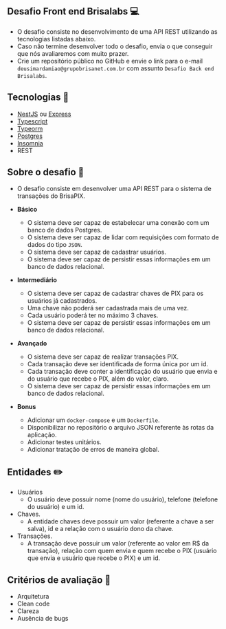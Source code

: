 ## Desafio Front end Brisalabs :computer:

- O desafio consiste no desenvolvimento de uma API REST utilizando as tecnologias listadas abaixo.
- Caso não termine desenvolver todo o desafio, envia o que conseguir que nós avaliaremos com muito prazer.
- Crie um repositório público no GitHub e envie o link para o e-mail `deusimardamiao@grupobrisanet.com.br` com assunto `Desafio Back end Brisalabs`.

## Tecnologias :rocket:

  - [NestJS](https://nestjs.com/) ou [Express](https://expressjs.com/pt-br/)
  - [Typescript](https://www.typescriptlang.org/)
  - [Typeorm](https://typeorm.io/#/)
  - [Postgres](https://www.postgresql.org/)
  - [Insomnia](https://insomnia.rest/)
  - REST

## Sobre o desafio :pushpin:
- O desafio consiste em desenvolver uma API REST para o sistema de transações do BrisaPIX.

- **Básico**
  - O sistema deve ser capaz de estabelecar uma conexão com um banco de dados Postgres.
  - O sistema deve ser capaz de lidar com requisições com formato de dados do tipo `JSON`.
  - O sistema deve ser capaz de cadastrar usuários.
  - O sistema deve ser capaz de persistir essas informações em um banco de dados relacional.

- **Intermediário**
 
  - O sistema deve ser capaz de cadastrar chaves de PIX para os usuários já cadastrados.
  - Uma chave não poderá ser cadastrada mais de uma vez.
  - Cada usuário poderá ter no máximo 3 chaves.
  - O sistema deve ser capaz de persistir essas informações em um banco de dados relacional.

- **Avançado**

  - O sistema deve ser capaz de realizar transações PIX.
  - Cada transação deve ser identificada de forma única por um id.
  - Cada transação deve conter a identificação do usuário que envia e do usuário que recebe o PIX, além do valor, claro.
  - O sistema deve ser capaz de persistir essas informações em um banco de dados relacional.

- **Bonus**
  - Adicionar um `docker-compose` e um `Dockerfile`.
  - Disponibilizar no repositório o arquivo JSON referente às rotas da aplicação.
  - Adicionar testes unitários.
  - Adicionar tratação de erros de maneira global.

## Entidades :pencil2:
  - Usuários
    - O usuário deve possuir nome (nome do usuário), telefone (telefone do usuário) e um id.
  - Chaves.
    - A entidade chaves deve possuir um valor (referente a chave a ser salva), id e a relação com o usuário dono da chave.
  - Transações.
    - A transação deve possuir um valor (referente ao valor em R$ da transação), relação com quem envia e quem recebe o PIX (usuário que envia e usuário que recebe o PIX) e um id.

## Critérios de avaliação :memo:
- Arquitetura
- Clean code
- Clareza
- Ausência de bugs
